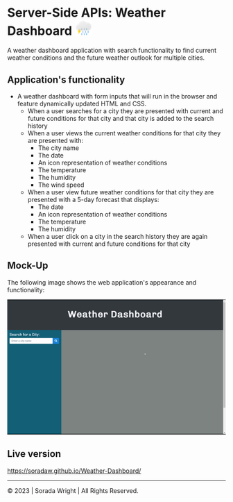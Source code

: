 # Server-Side APIs: Weather Dashboard <img src="assets/Images/Weather.png" width="40px">


A weather dashboard application with search functionality to find current weather conditions and the future weather outlook for multiple cities.

## Application's functionality

* A weather dashboard with form inputs that will run in the browser and feature dynamically updated HTML and CSS.
  * When a user searches for a city they are presented with current and future conditions for that city and that city is added to the search history
  * When a user views the current weather conditions for that city they are presented with:
    * The city name
    * The date
    * An icon representation of weather conditions
    * The temperature
    * The humidity
    * The wind speed
  * When a user view future weather conditions for that city they are presented with a 5-day forecast that displays:
    * The date
    * An icon representation of weather conditions
    * The temperature
    * The humidity
  * When a user click on a city in the search history they are again presented with current and future conditions for that city

## Mock-Up

The following image shows the web application's appearance and functionality:

![The weather app includes a search option, a list of cities, and a five-day forecast and current weather conditions for London.](assets/Images/Weather-Dashboard.gif)



## Live version

https://soradaw.github.io/Weather-Dashboard/

---

© 2023 | Sorada Wright | All Rights Reserved.
